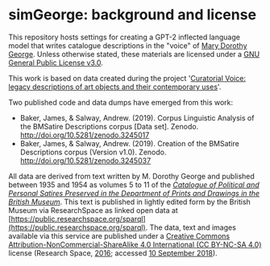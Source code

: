 # simGeorge: background and license

This repository hosts settings for creating a GPT-2 inflected language model that writes catalogue descriptions in the "voice" of [Mary Dorothy George](https://doi.org/10.1093/ref:odnb/45657). Unless otherwise stated, these materials are licensed under a [GNU General Public License v3.0](https://github.com/CuratorialVoice/code/blob/master/LICENSE).

This work is based on data created during the project '[Curatorial Voice: legacy descriptions of art objects and their contemporary uses](https://curatorialvoice.github.io/)'.

Two published code and data dumps have emerged from this work:

- Baker, James, & Salway, Andrew. (2019). Corpus Linguistic Analysis of the BMSatire Descriptions corpus [Data set]. Zenodo. http://doi.org/10.5281/zenodo.3245017
- Baker, James, & Salway, Andrew. (2019). Creation of the BMSatire Descriptions corpus (Version v1.0). Zenodo. http://doi.org/10.5281/zenodo.3245037

All data are derived from text written by M. Dorothy George and published between 1935 and 1954 as volumes 5 to 11 of the *[Catalogue of Political and Personal Satires Preserved in the Department of Prints and Drawings in the British Museum](https://en.wikipedia.org/wiki/Catalogue_of_Political_and_Personal_Satires_Preserved_in_the_Department_of_Prints_and_Drawings_in_the_British_Museum)*. This text is published in lightly edited form by the British Museum via ResearchSpace as linked open data at [https://public.researchspace.org/sparql](https://public.researchspace.org/sparql). The data, text and images available via this service are published under a [Creative Commons Attribution-NonCommercial-ShareAlike 4.0 International (CC BY-NC-SA 4.0)](https://creativecommons.org/licenses/by-nc-sa/4.0/) license (Research Space, [2016](https://public.researchspace.org/resource/Termsofuse); accessed [10 September 2018](https://www.zotero.org/jwbaker/items/itemKey/9LY9J5XY)).
